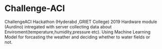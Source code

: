 # Challenge-ACI
ChallengeACI Hackathon (Hyderabd ,GRIET College) 2019 
Hardware module (Aurdino) intregated with server collecting data about Enviroment(temperature,humidity,pressure etc).
Using Machine Learning Model for forcasting the weather and deciding whether to water fields or not.
